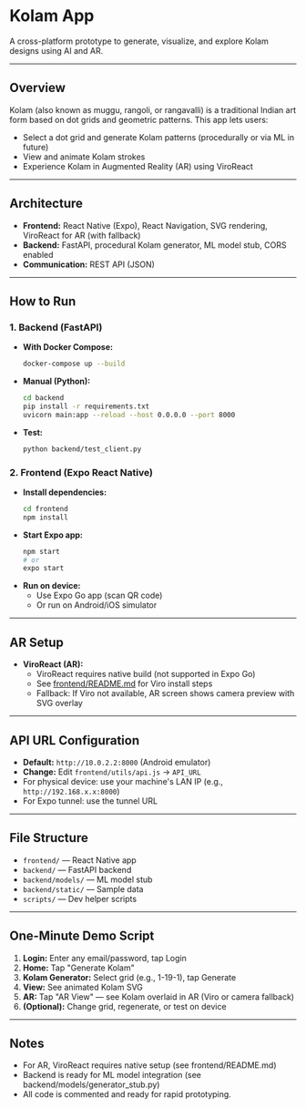 # Kolam App

A cross-platform prototype to generate, visualize, and explore Kolam designs using AI and AR.

---

## Overview
Kolam (also known as muggu, rangoli, or rangavalli) is a traditional Indian art form based on dot grids and geometric patterns. This app lets users:
- Select a dot grid and generate Kolam patterns (procedurally or via ML in future)
- View and animate Kolam strokes
- Experience Kolam in Augmented Reality (AR) using ViroReact

---

## Architecture
- **Frontend:** React Native (Expo), React Navigation, SVG rendering, ViroReact for AR (with fallback)
- **Backend:** FastAPI, procedural Kolam generator, ML model stub, CORS enabled
- **Communication:** REST API (JSON)

---

## How to Run

### 1. Backend (FastAPI)
- **With Docker Compose:**
  ```sh
  docker-compose up --build
  ```
- **Manual (Python):**
  ```sh
  cd backend
  pip install -r requirements.txt
  uvicorn main:app --reload --host 0.0.0.0 --port 8000
  ```
- **Test:**
  ```sh
  python backend/test_client.py
  ```

### 2. Frontend (Expo React Native)
- **Install dependencies:**
  ```sh
  cd frontend
  npm install
  ```
- **Start Expo app:**
  ```sh
  npm start
  # or
  expo start
  ```
- **Run on device:**
  - Use Expo Go app (scan QR code)
  - Or run on Android/iOS simulator

---

## AR Setup
- **ViroReact (AR):**
  - ViroReact requires native build (not supported in Expo Go)
  - See [frontend/README.md](frontend/README.md) for Viro install steps
  - Fallback: If Viro not available, AR screen shows camera preview with SVG overlay

---

## API URL Configuration
- **Default:** `http://10.0.2.2:8000` (Android emulator)
- **Change:** Edit `frontend/utils/api.js` → `API_URL`
- For physical device: use your machine's LAN IP (e.g., `http://192.168.x.x:8000`)
- For Expo tunnel: use the tunnel URL

---

## File Structure
- `frontend/` — React Native app
- `backend/` — FastAPI backend
- `backend/models/` — ML model stub
- `backend/static/` — Sample data
- `scripts/` — Dev helper scripts

---

## One-Minute Demo Script
1. **Login:** Enter any email/password, tap Login
2. **Home:** Tap "Generate Kolam"
3. **Kolam Generator:** Select grid (e.g., 1-19-1), tap Generate
4. **View:** See animated Kolam SVG
5. **AR:** Tap "AR View" — see Kolam overlaid in AR (Viro or camera fallback)
6. **(Optional):** Change grid, regenerate, or test on device

---

## Notes
- For AR, ViroReact requires native setup (see frontend/README.md)
- Backend is ready for ML model integration (see backend/models/generator_stub.py)
- All code is commented and ready for rapid prototyping.
